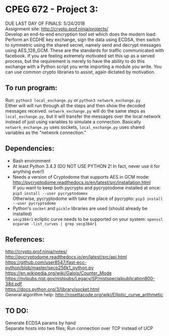 # CPEG 672 - Project 3:
DUE LAST DAY OF FINALS: 5/24/2018  
Assignment site: http://crypto.prof.ninja/projects/  
Develop an end-to-end encryption tool set which does the modern load:
Perform an ECDHE key exchange, sign the data using ECDSA, then switch to
symmetric using the shared secret, namely send and decrypt messages using
AES_128_GCM. These are the standards for traffic communicated with facebook. If
you are feeling extremely motivated set this up as a served process, but the
requirement is merely to have the ability to do this exchange with a Python
script you write importing a module you write. You can use common crypto
libraries to assist, again dictated by motivation.

## To run program:
Run: `python3 local_exchange.py` or `python3 network_exchange.py`  
Either will will run through all the steps and then show the decoded messages received.
`network_exchange.py` will do the same steps as `local_exchange.py`, but it will transfer the messages over the local
network instead of just using variables to simulate a connection.
Basically `network_exchange.py` uses sockets, `local_exchange.py` uses shared variables as the "network connection."

## Dependencies:  
* Bash environment  
* At least Python 3.4.3 (DO NOT USE PYTHON 2! In fact, never use it for anything ever!)  
* Needs a version of Cryptodome that supports AES in GCM mode: http://pycryptodome.readthedocs.io/en/latest/src/installation.html  
If you want to keep both pycrypto and pycryptodome installed at once: `pip3 install --user pycryptodomex`  
Otherwise, pycryptodome with take the place of pycrypto: `pip3 install --user pycryptodome` 
* Python's `socket` and `pickle` libraries are used (should already be installed)  
* `secp384r1` ecliptic curve needs to be supported on your system: `openssl ecparam -list_curves | grep secp384r1`  

## References:  
http://crypto.prof.ninja/notes/  
http://pycryptodome.readthedocs.io/en/latest/src/api.html  
https://github.com/user8547/fast-ecc-python/blob/master/secp256k1_python.py  
https://en.wikipedia.org/wiki/Galois/Counter_Mode  
https://nvlpubs.nist.gov/nistpubs/Legacy/SP/nistspecialpublication800-38d.pdf  
https://docs.python.org/3/library/socket.html  
General algorithm help: http://rosettacode.org/wiki/Elliptic_curve_arithmetic

## TO DO:  
Generate ECDSA params by hand  
Separate hosts into two files; Run connection over TCP instead of UCP